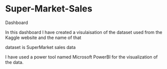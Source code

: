 # Super-Market-Sales
Dashboard

In this dashboard I have created a visulaisation of the dataset used from the Kaggle website and the name of that 

dataset is SuperMarket sales data

I have used a power tool named Microsoft PowerBI for the visualization of the data.
